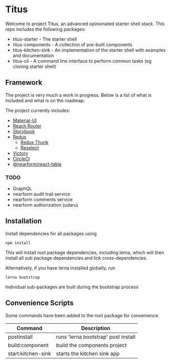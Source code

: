 # Titus

Welcome to project Titus, an advanced opinionated starter shell stack. This repo includes the following packages:

- titus-starter - The starter shell
- titus-components - A collection of pre-built components
- titus-kitchen-sink - An implementation of the starter shell with examples and documentation
- titus-cli - A command line interface to perform common tasks (eg cloning starter shell)

## Framework

The project is very much a work in progress. Below is a list of what is included and what is on the roadmap.

The project currently includes:

- [Material-UI](https://material-ui.com/)
- [Reach Router](https://reach.tech/router)
- [Storybook](https://storybook.js.org/)
- [Redux](https://redux.js.org/)
  - [Redux Thunk](https://github.com/reduxjs/redux-thunk)
  - [Reselect](https://github.com/reduxjs/reselect)
- [Victory](https://formidable.com/open-source/victory/docs/)
- [CircleCI](https://circleci.com/)
- [@nearform/react-table](https://github.com/nearform/react-table)

### TODO

- GraphQL
- nearform audit trail service
- nearform comments service
- nearform authorization (udaru)


## Installation

Install dependencies for all packages using

```
npm install
```

This will install root package dependencies, including lerna, which will then install all sub package dependencies and link cross-dependencies.

Alternatively, if you have lerna installed globally, run

```
lerna bootstrap
```

Individual sub-packages are built during the bootstrap process

## Convenience Scripts

Some commands have been added to the root package for convenience.

| Command            | Description                         |
| ------------------ | ----------------------------------- |
| postinstall        | runs 'lerna bootstrap' post install |
| build:component    | build the components project        |
| start:kitchen-sink | starts the kitchen sink app         |
